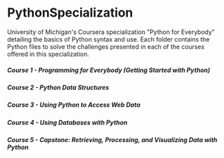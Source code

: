 # PythonSpecialization
University of Michigan's Coursera specialization "Python for Everybody" detailing the basics of Python syntax and use.  Each folder contains the Python files to solve the challenges presented in each of the courses offered in this specialization.

##### Course 1 - Programming for Everybody (Getting Started with Python)
##### Course 2 - Python Data Structures
##### Course 3 - Using Python to Access Web Data
##### Course 4 - Using Databases with Python
##### Course 5 - Capstone: Retrieving, Processing, and Visualizing Data with Python
